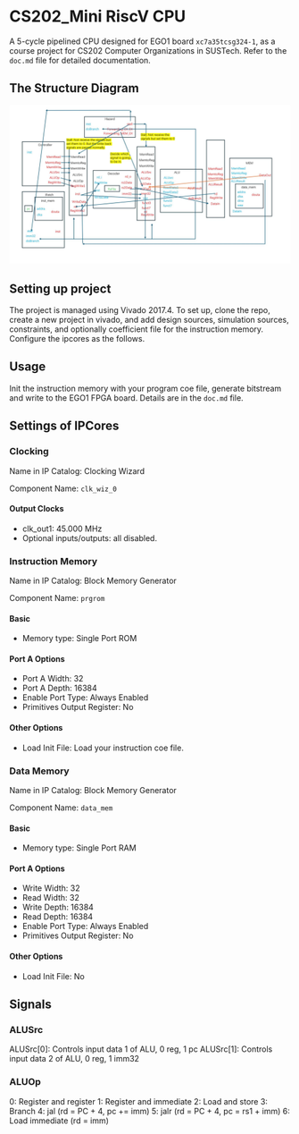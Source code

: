 # CS202_Mini RiscV CPU

A 5-cycle pipelined CPU designed for EGO1 board `xc7a35tcsg324-1`, as a course project for CS202 Computer Organizations in SUSTech. Refer to the `doc.md` file for detailed documentation.

## The Structure Diagram

![struct](struct.jpg)

## Setting up project

The project is managed using Vivado 2017.4. To set up, clone the repo, create a new project in vivado, and add design sources, simulation sources, constraints, and optionally coefficient file for the instruction memory. Configure the ipcores as the follows.

## Usage

Init the instruction memory with your program coe file, generate bitstream and write to the EGO1 FPGA board. Details are in the `doc.md` file.

## Settings of IPCores

### Clocking

Name in IP Catalog: Clocking Wizard

Component Name: `clk_wiz_0`

#### Output Clocks

- clk_out1: 45.000 MHz
- Optional inputs/outputs: all disabled.

### Instruction Memory

Name in IP Catalog: Block Memory Generator

Component Name: `prgrom` 

#### **Basic**
* Memory type: Single Port ROM

#### **Port A Options**

* Port A Width: 32
* Port A Depth: 16384
* Enable Port Type: Always Enabled
* Primitives Output Register: No
#### **Other Options**
* Load Init File: Load your instruction coe file.

### Data Memory

Name in IP Catalog: Block Memory Generator

Component Name: `data_mem`
#### **Basic**
* Memory type: Single Port RAM
#### **Port A Options**
* Write Width: 32
* Read Width: 32
* Write Depth: 16384
* Read Depth: 16384
* Enable Port Type: Always Enabled
* Primitives Output Register: No
#### **Other Options**
* Load Init File: No

## Signals

### ALUSrc

ALUSrc[0]: Controls input data 1 of ALU, 0 reg, 1 pc
ALUSrc[1]: Controls input data 2 of ALU, 0 reg, 1 imm32

### ALUOp

0: Register and register
1: Register and immediate
2: Load and store
3: Branch
4: jal (rd = PC + 4, pc += imm)
5: jalr (rd = PC + 4, pc = rs1 + imm)
6: Load immediate (rd = imm)